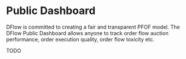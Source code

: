 # Public Dashboard

DFlow is committed to creating a fair and transparent PFOF model. The DFlow Public Dashboard allows anyone to track order flow auction performance, order execution quality, order flow toxicity etc.

TODO
